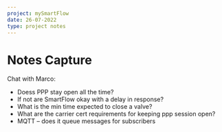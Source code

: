 ```yaml
---
project: mySmartFlow
date: 26-07-2022
type: project notes
---
```



# Notes Capture 
Chat with Marco:

- Doess PPP stay open all the time? 
- If not are SmartFlow okay with a delay in response? 
- What is the min time expected to close a valve? 
- What are the carrier cert requirements for keeping ppp session open? 
- MQTT – does it queue messages for subscribers